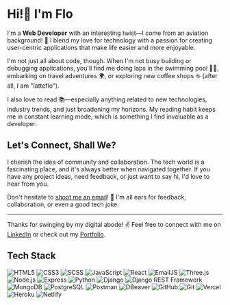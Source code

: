 
# Hi!👋 I'm Flo

I'm a **Web Developer** with an interesting twist—I come from an aviation background! 🛫 I blend my love for technology with a passion for creating user-centric applications that make life easier and more enjoyable.

I'm not just all about code, though. When I'm not busy building or debugging applications, you'll find me doing laps in the swimming pool 🏊‍♀️, embarking on travel adventures 🌍, or exploring new coffee shops ☕ (after all, I am "latteflo").

I also love to read 📚—especially anything related to new technologies, industry trends, and just broadening my horizons. My reading habit keeps me in constant learning mode, which is something I find invaluable as a developer.

## Let's Connect, Shall We?

I cherish the idea of community and collaboration. The tech world is a fascinating place, and it's always better when navigated together. If you have any project ideas, need feedback, or just want to say hi, I'd love to hear from you.

Don't hesitate to [shoot me an email](mailto:sf.simion.f@gmail.com)! 📩 I'm all ears for feedback, collaboration, or even a good tech joke.

---

Thanks for swinging by my digital abode! ✌️ Feel free to connect with me on [LinkedIn](https://www.linkedin.com/in/your-linkedin-profile/) or check out my [Portfolio](http://www.your-portfolio-site.com/).

## Tech Stack

![HTML5](https://img.shields.io/badge/-HTML5-E34F26?style=flat-square&logo=html5&logoColor=white)
![CSS3](https://img.shields.io/badge/-CSS3-1572B6?style=flat-square&logo=css3)
![SCSS](https://img.shields.io/badge/-SCSS-CC6699?style=flat-square&logo=sass&logoColor=white)
![JavaScript](https://img.shields.io/badge/-JavaScript-black?style=flat-square&logo=javascript)
![React](https://img.shields.io/badge/-React-61DAFB?style=flat-square&logo=react&logoColor=white)
![EmailJS](https://img.shields.io/badge/-EmailJS-red?style=flat-square&logo=emailjs)
![Three.js](https://img.shields.io/badge/-Three.js-black?style=flat-square&logo=three.js)
![Node.js](https://img.shields.io/badge/-Node.js-339933?style=flat-square&logo=node.js&logoColor=white)
![Express](https://img.shields.io/badge/-Express-black?style=flat-square&logo=express)
![Python](https://img.shields.io/badge/-Python-3776AB?style=flat-square&logo=python&logoColor=white)
![Django](https://img.shields.io/badge/-Django-092E20?style=flat-square&logo=django)
![Django REST Framework](https://img.shields.io/badge/-DRF-A30000?style=flat-square&logo=django-rest-framework)
![MongoDB](https://img.shields.io/badge/-MongoDB-47A248?style=flat-square&logo=mongodb)
![PostgreSQL](https://img.shields.io/badge/-PostgreSQL-336791?style=flat-square&logo=postgresql)
![Postman](https://img.shields.io/badge/-Postman-FF6C37?style=flat-square&logo=postman&logoColor=white)
![DBeaver](https://img.shields.io/badge/-DBeaver-405050?style=flat-square&logo=dbeaver&logoColor=white)
![GitHub](https://img.shields.io/badge/-GitHub-181717?style=flat-square&logo=github)
![Git](https://img.shields.io/badge/-Git-F05032?style=flat-square&logo=git&logoColor=white)
![Vercel](https://img.shields.io/badge/-Vercel-black?style=flat-square&logo=vercel)
![Heroku](https://img.shields.io/badge/-Heroku-430098?style=flat-square&logo=heroku)
![Netlify](https://img.shields.io/badge/-Netlify-00C7B7?style=flat-square&logo=netlify)

